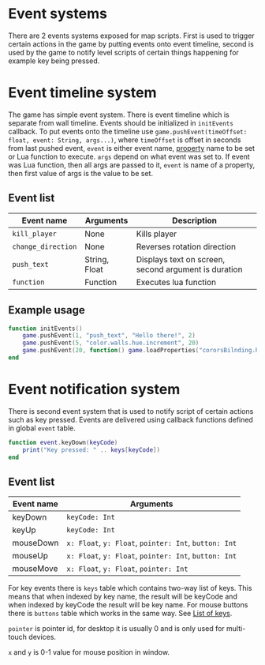 # Event systems

There are 2 events systems exposed for map scripts. First is used to trigger certain actions in the game
by putting events onto event timeline, second is used by the game to notify level scripts of certain
things happening for example key being pressed.

# Event timeline system

The game has simple event system. There is event timeline which is separate
from wall timeline. Events should be initialized in `initEvents` callback.
To put events onto the timeline use `game.pushEvent(timeOffset: float, event: String, args...)`,
where `timeOffset` is offset in seconds from last pushed event, `event` is
either event name, [property](properties.md#property-list) name to be set
or Lua function to execute. `args` depend on what event was set to. If event
was Lua function, then all args are passed to it, `event` is name of a property,
then first value of args is the value to be set.
 
## Event list

Event name         | Arguments     | Description
-------------------|---------------|--------------
`kill_player`      | None          | Kills player
`change_direction` | None          | Reverses rotation direction
`push_text`        | String, Float | Displays text on screen, second argument is duration
`function`         | Function      | Executes lua function

## Example usage

```lua
function initEvents()
    game.pushEvent(1, "push_text", "Hello there!", 2)
    game.pushEvent(5, "color.walls.hue.increment", 20)
    game.pushEvent(20, function() game.loadProperties("cororsBilnding.hocon") end)
end
```

# Event notification system

There is second event system that is used to notify script of certain actions such as key pressed.
Events are delivered using callback functions defined in global `event` table.

```lua
function event.keyDown(keyCode)
    print("Key pressed: " .. keys[keyCode])
end
```

## Event list

Event name         | Arguments
-------------------|------------
keyDown            | `keyCode: Int`
keyUp              | `keyCode: Int`
mouseDown          | `x: Float`, `y: Float`, `pointer: Int`, `button: Int`
mouseUp            | `x: Float`, `y: Float`, `pointer: Int`, `button: Int`
mouseMove          | `x: Float`, `y: Float`, `pointer: Int`

For key events there is `keys` table which contains two-way list of keys. This means that when indexed
by key name, the result will be keyCode and when indexed by keyCode the result will be key name. For
mouse buttons there is `buttons` table which works in the same way. See [List of keys](keys.md).

`pointer` is pointer id, for desktop it is usually 0 and is only used for multi-touch devices.

`x` and `y` is 0-1 value for mouse position in window.
